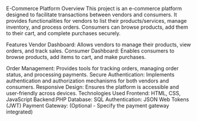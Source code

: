 E-Commerce Platform
Overview
This project is an e-commerce platform designed to facilitate transactions between vendors and consumers. It provides functionalities for vendors to list their products/services, manage inventory, and process orders. Consumers can browse products, add them to their cart, and complete purchases securely.

Features
Vendor Dashboard: Allows vendors to manage their products, view orders, and track sales.
Consumer Dashboard: Enables consumers to browse products, add items to cart, and make purchases.

Order Management: Provides tools for tracking orders, managing order status, and processing payments.
Secure Authentication: Implements authentication and authorization mechanisms for both vendors and consumers.
Responsive Design: Ensures the platform is accessible and user-friendly across devices.
Technologies Used
Frontend: HTML, CSS, JavaScript
Backend:PHP
Database: SQL
Authentication: JSON Web Tokens (JWT)
Payment Gateway: (Optional - Specify the payment gateway integrated)
